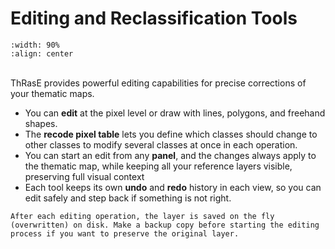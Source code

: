 # Editing and Reclassification Tools

```{image} images/editing.webp
:width: 90%
:align: center
```
<br>
ThRasE provides powerful editing capabilities for precise corrections of your thematic maps.
<br>

- You can **edit** at the pixel level or draw with lines, polygons, and freehand shapes.
- The **recode pixel table** lets you define which classes should change to other classes to modify several classes at once in each operation.
- You can start an edit from any **panel**, and the changes always apply to the thematic map, while keeping all your reference layers visible, preserving full visual context
- Each tool keeps its own **undo** and **redo** history in each view, so you can edit safely and step back if something is not right.

```{warning}
After each editing operation, the layer is saved on the fly (overwritten) on disk. Make a backup copy before starting the editing process if you want to preserve the original layer.
```

